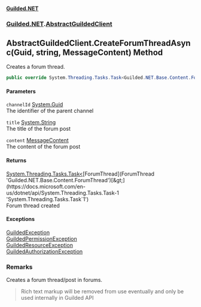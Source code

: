 
#### [Guilded.NET](Guilded_NET 'Guilded_NET')
### [Guilded.NET](Guilded_NET#Guilded_NET 'Guilded.NET').[AbstractGuildedClient](AbstractGuildedClient 'Guilded.NET.AbstractGuildedClient')
## AbstractGuildedClient.CreateForumThreadAsync(Guid, string, MessageContent) Method
Creates a forum thread.  
```csharp
public override System.Threading.Tasks.Task<Guilded.NET.Base.Content.ForumThread> CreateForumThreadAsync(System.Guid channelId, string title, Guilded.NET.Base.Chat.MessageContent content);
```

#### Parameters
<a name='Guilded_NET_AbstractGuildedClient_CreateForumThreadAsync(System_Guid_string_Guilded_NET_Base_Chat_MessageContent)_channelId'></a>
`channelId` [System.Guid](https://docs.microsoft.com/en-us/dotnet/api/System.Guid 'System.Guid')  
The identifier of the parent channel
  
<a name='Guilded_NET_AbstractGuildedClient_CreateForumThreadAsync(System_Guid_string_Guilded_NET_Base_Chat_MessageContent)_title'></a>
`title` [System.String](https://docs.microsoft.com/en-us/dotnet/api/System.String 'System.String')  
The title of the forum post
  
<a name='Guilded_NET_AbstractGuildedClient_CreateForumThreadAsync(System_Guid_string_Guilded_NET_Base_Chat_MessageContent)_content'></a>
`content` [MessageContent](MessageContent 'Guilded.NET.Base.Chat.MessageContent')  
The content of the forum post
  

#### Returns
[System.Threading.Tasks.Task&lt;](https://docs.microsoft.com/en-us/dotnet/api/System.Threading.Tasks.Task-1 'System.Threading.Tasks.Task`1')[ForumThread](ForumThread 'Guilded.NET.Base.Content.ForumThread')[&gt;](https://docs.microsoft.com/en-us/dotnet/api/System.Threading.Tasks.Task-1 'System.Threading.Tasks.Task`1')  
Forum thread created

#### Exceptions
[GuildedException](GuildedException 'Guilded.NET.Base.GuildedException')  
[GuildedPermissionException](GuildedPermissionException 'Guilded.NET.Base.GuildedPermissionException')  
[GuildedResourceException](GuildedResourceException 'Guilded.NET.Base.GuildedResourceException')  
[GuildedAuthorizationException](GuildedAuthorizationException 'Guilded.NET.Base.GuildedAuthorizationException')  
### Remarks
Creates a forum thread/post in forums.

<blockquote class="warning">  
    Rich text markup will be removed from use eventually and only be used internally  
    in Guilded API  
</blockquote>
